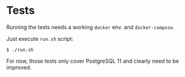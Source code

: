 # Tests

Running the tests needs a working `docker` env. and `docker-compose`.

Just execute `run.sh` script:
```console
$ ./run.sh
```

For now, those tests only cover PostgreSQL 11 and clearly need to be improved.
